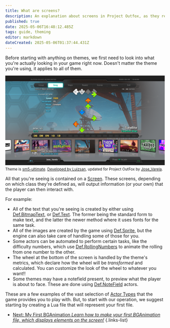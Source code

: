 ```yaml
---
title: What are screens?
description: An explanation about screens in Project Outfox, as they represent the container for every visual element for your theme. Part of the theming guide.
published: true
date: 2025-05-06T16:48:12.485Z
tags: guide, theming
editor: markdown
dateCreated: 2025-05-06T01:37:44.431Z
---
```


Before starting with anything on themes, we first need to look into what you're actually looking in your game right now. Doesn't matter the theme you're using, it applies to all of them.

![screen-selectmusic-demo.png](/dev/theming/screen-selectmusic-demo.png)
<small>
  Theme is [sm5-ultimate](https://github.com/luizsan/ultimate). [Developed by Luizsan](https://github.com/luizsan), updated for Project OutFox by [Jose_Varela](https://github.com/JoseVarelaP/ultimate-of-theme).
</small>

All that you're seeing is contained on a [Screen](/en/dev/screens/Screen). These screens, depending on which class they're defined as, will output information (or your own) that the player can then interact with.

For example:
- All of the text that you're seeing is created by either using [Def.BitmapText](/en/dev/actors/actortypes/bitmaptext), or [Def.Text](/en/dev/actors/actortypes/text). The former being the standard form to make text, and the latter the newer method where it uses fonts for the same task.
- All of the images are created by the game using [Def.Sprite](/en/dev/actors/actortypes/sprite), but the engine can also take care of handling some of those for you.
- Some actors can be automated to perform certain tasks, like the difficulty numbers, which use [Def.RollingNumbers](/en/dev/actors/actortypes/rollingnumbers) to animate the rolling from one number to the other.
- The wheel at the bottom of the screen is handled by the theme's metrics, which declare how the wheel will be *transformed* and calculated. You can customize the look of the wheel to whatever you want!!
- Some themes may have a notefield present, to preview what the player is about to face. These are done using [Def.NoteField](/en/dev/actors/actortypes/notefield) actors.

These are a few examples of the vast selection of [Actor Types](/en/dev/actors/actortypes) that the game provides you to play with. But, to start with our operation, we suggest starting by creating a Lua file that will represent your first file.

- [Next: My First BGAnimation *Learn how to make your first BGAnimation file, which displays elements on the screen!*](/en/dev/theming/myfirstbga)
{.links-list}